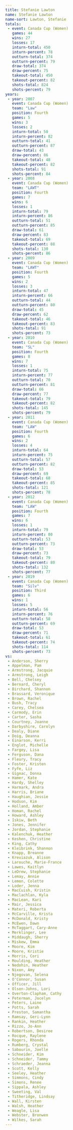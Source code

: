 ```yaml
---
title: Stefanie Lawton
name: Stefanie Lawton
name-sort: Lawton, Stefanie
totals:
 - event: Canada Cup (Women)
   games: 44
   wins: 27
   losses: 17
   inturn-total: 450
   inturn-percent: 78
   outturn-total: 374
   outturn-percent: 79
   draw-total: 374
   draw-percent: 75
   takeout-total: 450
   takeout-percent: 82
   shots-total: 824
   shots-percent: 79
years:
 - year: 2007
   event: Canada Cup (Women)
   team: "Law"
   position: Fourth
   games: 5
   wins: 3
   losses: 2
   inturn-total: 50
   inturn-percent: 82
   outturn-total: 41
   outturn-percent: 87
   draw-total: 43
   draw-percent: 86
   takeout-total: 48
   takeout-percent: 82
   shots-total: 91
   shots-percent: 84
 - year: 2008
   event: Canada Cup (Women)
   team: "LAWT"
   position: Fourth
   games: 7
   wins: 6
   losses: 1
   inturn-total: 79
   inturn-percent: 86
   outturn-total: 51
   outturn-percent: 85
   draw-total: 61
   draw-percent: 83
   takeout-total: 69
   takeout-percent: 88
   shots-total: 130
   shots-percent: 86
 - year: 2009
   event: Canada Cup (Women)
   team: "LAWT"
   position: Fourth
   games: 5
   wins: 2
   losses: 3
   inturn-total: 47
   inturn-percent: 66
   outturn-total: 44
   outturn-percent: 80
   draw-total: 45
   draw-percent: 62
   takeout-total: 46
   takeout-percent: 83
   shots-total: 91
   shots-percent: 73
 - year: 2010
   event: Canada Cup (Women)
   team: "SL"
   position: Fourth
   games: 8
   wins: 7
   losses: 1
   inturn-total: 75
   inturn-percent: 77
   outturn-total: 70
   outturn-percent: 81
   draw-total: 66
   draw-percent: 77
   takeout-total: 79
   takeout-percent: 82
   shots-total: 145
   shots-percent: 79
 - year: 2011
   event: Canada Cup (Women)
   team: "LAW"
   position: Fourth
   games: 6
   wins: 2
   losses: 4
   inturn-total: 64
   inturn-percent: 75
   outturn-total: 57
   outturn-percent: 82
   draw-total: 53
   draw-percent: 69
   takeout-total: 68
   takeout-percent: 85
   shots-total: 121
   shots-percent: 78
 - year: 2012
   event: Canada Cup (Women)
   team: "LAW"
   position: Fourth
   games: 7
   wins: 6
   losses: 1
   inturn-total: 79
   inturn-percent: 80
   outturn-total: 53
   outturn-percent: 73
   draw-total: 53
   draw-percent: 73
   takeout-total: 79
   takeout-percent: 80
   shots-total: 132
   shots-percent: 77
 - year: 2019
   event: Canada Cup (Women)
   team: "Silv"
   position: Third
   games: 6
   wins: 1
   losses: 5
   inturn-total: 56
   inturn-percent: 76
   outturn-total: 58
   outturn-percent: 69
   draw-total: 53
   draw-percent: 71
   takeout-total: 61
   takeout-percent: 74
   shots-total: 114
   shots-percent: 73
vs:
 - Anderson, Sherry
 - Appelman, Pam
 - Armstrong, Jacquie
 - Armstrong, Leigh
 - Bell, Chelsey
 - Bernard, Cheryl
 - Birchard, Shannon
 - Brassard, Veronique
 - Brown, Rachel
 - Bush, Tracy
 - Carey, Chelsea
 - Carmody, Erin
 - Carter, Sasha
 - Courtney, Joanne
 - Darbyshire, Carolyn
 - Dealy, Diane
 - Doig, Deanna
 - Einarson, Kerri
 - Englot, Michelle
 - Fargey, Lisa
 - Ferguson, Dana
 - Fleury, Tracy
 - Foster, Kristen
 - Fyfe, Liz
 - Gignac, Donna
 - Hamer, Kate
 - Hardy, Shelley
 - Harmark, Andra
 - Harris, Briane
 - Haughian, Jessie
 - Hodson, Kim
 - Holland, Amber
 - Homan, Rachel
 - Howard, Ashley
 - Iskiw, Beth
 - Jones, Jennifer
 - Jordan, Stephanie
 - Kalenchuk, Heather
 - Keshen, Christine
 - King, Cathy
 - Kleibrink, Shannon
 - Knapp, Breanne
 - Kreviazuk, Alison
 - Larouche, Marie-France
 - Lawes, Kaitlyn
 - LeDrew, Stephanie
 - Lemay, Annie
 - Lemon, Colette
 - Loder, Jenna
 - MacCuish, Kristin
 - Maclachlan, Kyla
 - MacLean, Kari
 - Mair, Jessica
 - Materi, Roberta
 - McCarville, Krista
 - McDonald, Kristy
 - McEwen, Dawn
 - McTaggart, Cary-Anne
 - Merklinger, Lee
 - Middaugh, Sherry
 - Miskew, Emma
 - Moore, Kim
 - Moore, Kristie
 - Morris, Cori
 - Moulding, Heather
 - Nedohin, Heather
 - Nixon, Amy
 - Njegovan, Selena
 - O'Connor, Susan
 - Officer, Jill
 - Olson-Johns, Lori
 - Overton-Clapham, Cathy
 - Peterman, Jocelyn
 - Peters, Laine
 - Potts, Sarah
 - Preston, Samantha
 - Ramsay, Geri-Lynn
 - Rankin, Heather
 - Rizzo, Jo-Ann
 - Robertson, Desiree
 - Rocque, Raylene
 - Rogers, Rhonda
 - Rumberg, Crystal
 - Sabourin, Joelle
 - Schneider, Kim
 - Schneider, Tammy
 - Schraeder, Jeanna
 - Scott, Kelly
 - Seeley, Heather
 - Simmons, Cindy
 - Simons, Renee
 - Sippala, Ashley
 - Sweeting, Val
 - Titheridge, Lindsay
 - Wall, Kirsten
 - Walsh, Heather
 - Weagle, Lisa
 - Webster, Bronwen
 - Wilkes, Sarah
---
```

